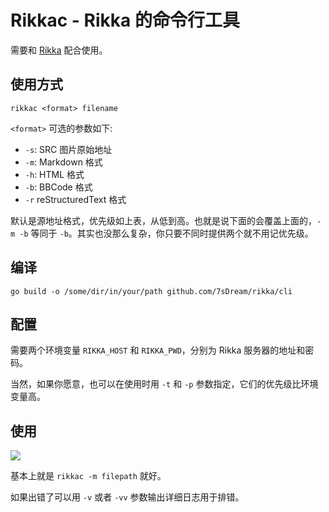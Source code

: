 # Rikkac - Rikka 的命令行工具

需要和 [Rikka][rikka] 配合使用。

## 使用方式

`rikkac <format> filename`

`<format>` 可选的参数如下:

- `-s`: SRC 图片原始地址
- `-m`: Markdown 格式
- `-h`: HTML 格式
- `-b`: BBCode 格式
- `-r` reStructuredText 格式

默认是源地址格式，优先级如上表，从低到高。也就是说下面的会覆盖上面的，`-m -b` 等同于 `-b`。其实也没那么复杂，你只要不同时提供两个就不用记优先级。

## 编译

`go build -o /some/dir/in/your/path github.com/7sDream/rikka/cli`

## 配置

需要两个环境变量 `RIKKA_HOST` 和 `RIKKA_PWD`，分别为 Rikka 服务器的地址和密码。

当然，如果你愿意，也可以在使用时用 `-t` 和 `-p` 参数指定，它们的优先级比环境变量高。

## 使用

![][usage-preview]

基本上就是 `rikkac -m filepath` 就好。

如果出错了可以用 `-v` 或者 `-vv` 参数输出详细日志用于排错。

[rikka]: https://github.com/7sDream/rikka
[usage-preview]: http://7sdream-rikka-demo.daoapp.io/files/2016-09-04-221897650
